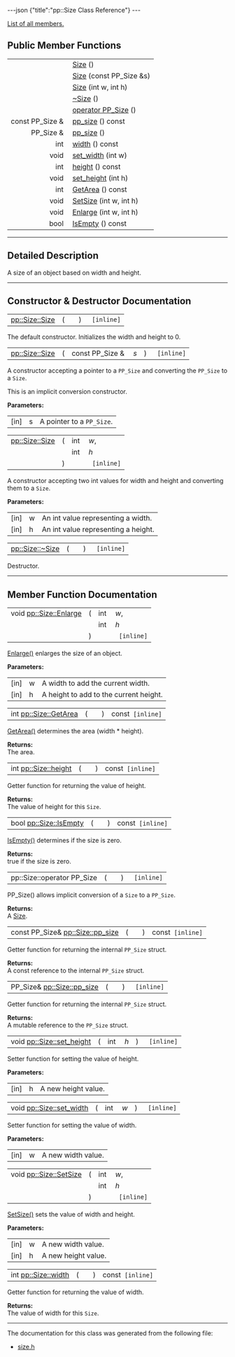 ---json {"title":"pp::Size Class Reference"} ---

[List of all members.](/docs/native-client/pepper_dev/cpp/classpp_1_1_size-members/)

Public Member Functions
-----------------------

<table><tbody><tr class="odd"><td style="text-align: right;"> </td><td><a href="/docs/native-client/pepper_dev/cpp/classpp_1_1_size#a5ffffc4488c677716baed27752b6a6c1" class="el">Size</a> ()</td></tr><tr class="even"><td style="text-align: right;"> </td><td><a href="/docs/native-client/pepper_dev/cpp/classpp_1_1_size#aa050f55ab1775d0ee1b0ae174e1495df" class="el">Size</a> (const PP_Size &amp;s)</td></tr><tr class="odd"><td style="text-align: right;"> </td><td><a href="/docs/native-client/pepper_dev/cpp/classpp_1_1_size#a14a1c612454596e43a94c01da338bc1e" class="el">Size</a> (int w, int h)</td></tr><tr class="even"><td style="text-align: right;"> </td><td><a href="/docs/native-client/pepper_dev/cpp/classpp_1_1_size#aff4a88df9882be410ca78d338d2d87dc" class="el">~Size</a> ()</td></tr><tr class="odd"><td style="text-align: right;"> </td><td><a href="/docs/native-client/pepper_dev/cpp/classpp_1_1_size#a72cbb6066dd37615daaa3d3c1a0c595a" class="el">operator PP_Size</a> ()</td></tr><tr class="even"><td style="text-align: right;">const PP_Size &amp; </td><td><a href="/docs/native-client/pepper_dev/cpp/classpp_1_1_size#ad61947a5f2a3bbe90dc62c62cc799174" class="el">pp_size</a> () const</td></tr><tr class="odd"><td style="text-align: right;">PP_Size &amp; </td><td><a href="/docs/native-client/pepper_dev/cpp/classpp_1_1_size#ae20ce070c015adec8b5411b047db5917" class="el">pp_size</a> ()</td></tr><tr class="even"><td style="text-align: right;">int </td><td><a href="/docs/native-client/pepper_dev/cpp/classpp_1_1_size#af043a504c701e32c504c63b9e91ac500" class="el">width</a> () const</td></tr><tr class="odd"><td style="text-align: right;">void </td><td><a href="/docs/native-client/pepper_dev/cpp/classpp_1_1_size#a104cf1f6a95c1430f7cd15a26815e82a" class="el">set_width</a> (int w)</td></tr><tr class="even"><td style="text-align: right;">int </td><td><a href="/docs/native-client/pepper_dev/cpp/classpp_1_1_size#a61a68178eefa2589ead95491ac079139" class="el">height</a> () const</td></tr><tr class="odd"><td style="text-align: right;">void </td><td><a href="/docs/native-client/pepper_dev/cpp/classpp_1_1_size#a2805413bf372ad033fcf505c8d3cce34" class="el">set_height</a> (int h)</td></tr><tr class="even"><td style="text-align: right;">int </td><td><a href="/docs/native-client/pepper_dev/cpp/classpp_1_1_size#ac056add4f1e8b1f90a6e3c65afa4ba3b" class="el">GetArea</a> () const</td></tr><tr class="odd"><td style="text-align: right;">void </td><td><a href="/docs/native-client/pepper_dev/cpp/classpp_1_1_size#a25d85979d55798a9b672ca73c1d48222" class="el">SetSize</a> (int w, int h)</td></tr><tr class="even"><td style="text-align: right;">void </td><td><a href="/docs/native-client/pepper_dev/cpp/classpp_1_1_size#a51a74964f27e139003b82aad55dd63f5" class="el">Enlarge</a> (int w, int h)</td></tr><tr class="odd"><td style="text-align: right;">bool </td><td><a href="/docs/native-client/pepper_dev/cpp/classpp_1_1_size#a11e791714686761966773adcc94218bb" class="el">IsEmpty</a> () const</td></tr></tbody></table>

------------------------------------------------------------------------

<span id="details" class="anchor" style="margin: 0;"></span>

Detailed Description
--------------------

A size of an object based on width and height.

------------------------------------------------------------------------

Constructor & Destructor Documentation
--------------------------------------

<span id="a5ffffc4488c677716baed27752b6a6c1" class="anchor" style="margin: 0;"></span>

<table><tbody><tr class="odd"><td><a href="/docs/native-client/pepper_dev/cpp/classpp_1_1_size#a5ffffc4488c677716baed27752b6a6c1" class="el">pp::Size::Size</a></td><td>(</td><td></td><td>)</td><td><code> [inline]</code></td></tr></tbody></table>

The default constructor. Initializes the width and height to 0.

<span id="aa050f55ab1775d0ee1b0ae174e1495df" class="anchor" style="margin: 0;"></span>

<table><tbody><tr class="odd"><td><a href="/docs/native-client/pepper_dev/cpp/classpp_1_1_size#a5ffffc4488c677716baed27752b6a6c1" class="el">pp::Size::Size</a></td><td>(</td><td>const PP_Size &amp; </td><td><em>s</em></td><td>)</td><td><code> [inline]</code></td></tr></tbody></table>

A constructor accepting a pointer to a `PP_Size` and converting the `PP_Size` to a `Size`.

This is an implicit conversion constructor.

**Parameters:**  
<table><tbody><tr class="odd"><td>[in]</td><td>s</td><td>A pointer to a <code>PP_Size</code>.</td></tr></tbody></table>

<span id="a14a1c612454596e43a94c01da338bc1e" class="anchor" style="margin: 0;"></span>

<table><tbody><tr class="odd"><td><a href="/docs/native-client/pepper_dev/cpp/classpp_1_1_size#a5ffffc4488c677716baed27752b6a6c1" class="el">pp::Size::Size</a></td><td>(</td><td>int </td><td><em>w</em>,</td></tr><tr class="even"><td></td><td></td><td>int </td><td><em>h</em> </td></tr><tr class="odd"><td></td><td>)</td><td></td><td><code> [inline]</code></td></tr></tbody></table>

A constructor accepting two int values for width and height and converting them to a `Size`.

**Parameters:**  
<table><tbody><tr class="odd"><td>[in]</td><td>w</td><td>An int value representing a width.</td></tr><tr class="even"><td>[in]</td><td>h</td><td>An int value representing a height.</td></tr></tbody></table>

<span id="aff4a88df9882be410ca78d338d2d87dc" class="anchor" style="margin: 0;"></span>

<table><tbody><tr class="odd"><td><a href="/docs/native-client/pepper_dev/cpp/classpp_1_1_size#aff4a88df9882be410ca78d338d2d87dc" class="el">pp::Size::~Size</a></td><td>(</td><td></td><td>)</td><td><code> [inline]</code></td></tr></tbody></table>

Destructor.

------------------------------------------------------------------------

Member Function Documentation
-----------------------------

<span id="a51a74964f27e139003b82aad55dd63f5" class="anchor" style="margin: 0;"></span>

<table><tbody><tr class="odd"><td>void <a href="/docs/native-client/pepper_dev/cpp/classpp_1_1_size#a51a74964f27e139003b82aad55dd63f5" class="el">pp::Size::Enlarge</a></td><td>(</td><td>int </td><td><em>w</em>,</td></tr><tr class="even"><td></td><td></td><td>int </td><td><em>h</em> </td></tr><tr class="odd"><td></td><td>)</td><td></td><td><code> [inline]</code></td></tr></tbody></table>

<a href="/docs/native-client/pepper_dev/cpp/classpp_1_1_size#a51a74964f27e139003b82aad55dd63f5" class="el" title="Enlarge() enlarges the size of an object.">Enlarge()</a> enlarges the size of an object.

**Parameters:**  
<table><tbody><tr class="odd"><td>[in]</td><td>w</td><td>A width to add the current width.</td></tr><tr class="even"><td>[in]</td><td>h</td><td>A height to add to the current height.</td></tr></tbody></table>

<span id="ac056add4f1e8b1f90a6e3c65afa4ba3b" class="anchor" style="margin: 0;"></span>

<table><tbody><tr class="odd"><td>int <a href="/docs/native-client/pepper_dev/cpp/classpp_1_1_size#ac056add4f1e8b1f90a6e3c65afa4ba3b" class="el">pp::Size::GetArea</a></td><td>(</td><td></td><td>)</td><td>const<code> [inline]</code></td></tr></tbody></table>

<a href="/docs/native-client/pepper_dev/cpp/classpp_1_1_size#ac056add4f1e8b1f90a6e3c65afa4ba3b" class="el" title="GetArea() determines the area (width * height).">GetArea()</a> determines the area (width \* height).

**Returns:**  
The area.

<span id="a61a68178eefa2589ead95491ac079139" class="anchor" style="margin: 0;"></span>

<table><tbody><tr class="odd"><td>int <a href="/docs/native-client/pepper_dev/cpp/classpp_1_1_size#a61a68178eefa2589ead95491ac079139" class="el">pp::Size::height</a></td><td>(</td><td></td><td>)</td><td>const<code> [inline]</code></td></tr></tbody></table>

Getter function for returning the value of height.

**Returns:**  
The value of height for this `Size`.

<span id="a11e791714686761966773adcc94218bb" class="anchor" style="margin: 0;"></span>

<table><tbody><tr class="odd"><td>bool <a href="/docs/native-client/pepper_dev/cpp/classpp_1_1_size#a11e791714686761966773adcc94218bb" class="el">pp::Size::IsEmpty</a></td><td>(</td><td></td><td>)</td><td>const<code> [inline]</code></td></tr></tbody></table>

<a href="/docs/native-client/pepper_dev/cpp/classpp_1_1_size#a11e791714686761966773adcc94218bb" class="el" title="IsEmpty() determines if the size is zero.">IsEmpty()</a> determines if the size is zero.

**Returns:**  
true if the size is zero.

<span id="a72cbb6066dd37615daaa3d3c1a0c595a" class="anchor" style="margin: 0;"></span>

<table><tbody><tr class="odd"><td>pp::Size::operator PP_Size</td><td>(</td><td></td><td>)</td><td><code> [inline]</code></td></tr></tbody></table>

PP\_Size() allows implicit conversion of a `Size` to a `PP_Size`.

**Returns:**  
A <a href="/docs/native-client/pepper_dev/cpp/classpp_1_1_size/" class="el" title="A size of an object based on width and height.">Size</a>.

<span id="ad61947a5f2a3bbe90dc62c62cc799174" class="anchor" style="margin: 0;"></span>

<table><tbody><tr class="odd"><td>const PP_Size&amp; <a href="/docs/native-client/pepper_dev/cpp/classpp_1_1_size#ad61947a5f2a3bbe90dc62c62cc799174" class="el">pp::Size::pp_size</a></td><td>(</td><td></td><td>)</td><td>const<code> [inline]</code></td></tr></tbody></table>

Getter function for returning the internal `PP_Size` struct.

**Returns:**  
A const reference to the internal `PP_Size` struct.

<span id="ae20ce070c015adec8b5411b047db5917" class="anchor" style="margin: 0;"></span>

<table><tbody><tr class="odd"><td>PP_Size&amp; <a href="/docs/native-client/pepper_dev/cpp/classpp_1_1_size#ad61947a5f2a3bbe90dc62c62cc799174" class="el">pp::Size::pp_size</a></td><td>(</td><td></td><td>)</td><td><code> [inline]</code></td></tr></tbody></table>

Getter function for returning the internal `PP_Size` struct.

**Returns:**  
A mutable reference to the `PP_Size` struct.

<span id="a2805413bf372ad033fcf505c8d3cce34" class="anchor" style="margin: 0;"></span>

<table><tbody><tr class="odd"><td>void <a href="/docs/native-client/pepper_dev/cpp/classpp_1_1_size#a2805413bf372ad033fcf505c8d3cce34" class="el">pp::Size::set_height</a></td><td>(</td><td>int </td><td><em>h</em></td><td>)</td><td><code> [inline]</code></td></tr></tbody></table>

Setter function for setting the value of height.

**Parameters:**  
<table><tbody><tr class="odd"><td>[in]</td><td>h</td><td>A new height value.</td></tr></tbody></table>

<span id="a104cf1f6a95c1430f7cd15a26815e82a" class="anchor" style="margin: 0;"></span>

<table><tbody><tr class="odd"><td>void <a href="/docs/native-client/pepper_dev/cpp/classpp_1_1_size#a104cf1f6a95c1430f7cd15a26815e82a" class="el">pp::Size::set_width</a></td><td>(</td><td>int </td><td><em>w</em></td><td>)</td><td><code> [inline]</code></td></tr></tbody></table>

Setter function for setting the value of width.

**Parameters:**  
<table><tbody><tr class="odd"><td>[in]</td><td>w</td><td>A new width value.</td></tr></tbody></table>

<span id="a25d85979d55798a9b672ca73c1d48222" class="anchor" style="margin: 0;"></span>

<table><tbody><tr class="odd"><td>void <a href="/docs/native-client/pepper_dev/cpp/classpp_1_1_size#a25d85979d55798a9b672ca73c1d48222" class="el">pp::Size::SetSize</a></td><td>(</td><td>int </td><td><em>w</em>,</td></tr><tr class="even"><td></td><td></td><td>int </td><td><em>h</em> </td></tr><tr class="odd"><td></td><td>)</td><td></td><td><code> [inline]</code></td></tr></tbody></table>

<a href="/docs/native-client/pepper_dev/cpp/classpp_1_1_size#a25d85979d55798a9b672ca73c1d48222" class="el" title="SetSize() sets the value of width and height.">SetSize()</a> sets the value of width and height.

**Parameters:**  
<table><tbody><tr class="odd"><td>[in]</td><td>w</td><td>A new width value.</td></tr><tr class="even"><td>[in]</td><td>h</td><td>A new height value.</td></tr></tbody></table>

<span id="af043a504c701e32c504c63b9e91ac500" class="anchor" style="margin: 0;"></span>

<table><tbody><tr class="odd"><td>int <a href="/docs/native-client/pepper_dev/cpp/classpp_1_1_size#af043a504c701e32c504c63b9e91ac500" class="el">pp::Size::width</a></td><td>(</td><td></td><td>)</td><td>const<code> [inline]</code></td></tr></tbody></table>

Getter function for returning the value of width.

**Returns:**  
The value of width for this `Size`.

------------------------------------------------------------------------

The documentation for this class was generated from the following file:

-   <a href="/docs/native-client/pepper_dev/cpp/size_8h/" class="el">size.h</a>

